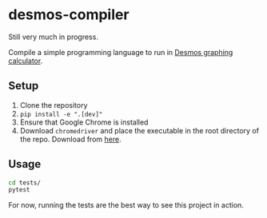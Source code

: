 # desmos-compiler

Still very much in progress.

Compile a simple programming language to run in [Desmos graphing calculator](https://www.desmos.com/calculator).

## Setup

1. Clone the repository
2. `pip install -e ".[dev]"`
3. Ensure that Google Chrome is installed
4. Download `chromedriver` and place the executable in the root directory of the repo. Download from [here](https://googlechromelabs.github.io/chrome-for-testing/#stable).

## Usage

```bash
cd tests/
pytest
```

For now, running the tests are the best way to see this project in action.
